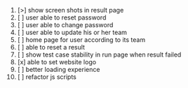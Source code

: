 1. [>] show screen shots in result page
2. [ ] user able to reset password
3. [ ] user able to change password
3. [ ] user able to update his or her team
4. [ ] home page for user according to its team
5. [ ] able to reset a result
6. [ ] show test case stability in run page when result failed
7. [x] able to set website logo
8. [ ] better loading experience
9. [ ] refactor js scripts
